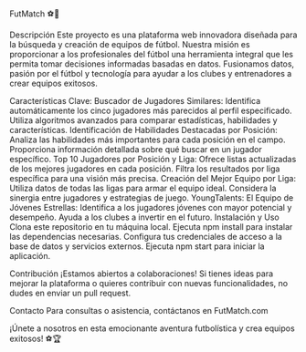FutMatch ⚽️🥅

Descripción
Este proyecto es una plataforma web innovadora diseñada para la búsqueda y creación de equipos de fútbol. Nuestra misión es proporcionar a los profesionales del fútbol una herramienta integral que les permita tomar decisiones informadas basadas en datos. Fusionamos datos, pasión por el fútbol y tecnología para ayudar a los clubes y entrenadores a crear equipos exitosos.

Características Clave:
Buscador de Jugadores Similares: Identifica automáticamente los cinco jugadores más parecidos al perfil especificado. Utiliza algoritmos avanzados para comparar estadísticas, habilidades y características.
Identificación de Habilidades Destacadas por Posición: Analiza las habilidades más importantes para cada posición en el campo. Proporciona información detallada sobre qué buscar en un jugador específico.
Top 10 Jugadores por Posición y Liga: Ofrece listas actualizadas de los mejores jugadores en cada posición. Filtra los resultados por liga específica para una visión más precisa.
Creación del Mejor Equipo por Liga: Utiliza datos de todas las ligas para armar el equipo ideal. Considera la sinergia entre jugadores y estrategias de juego.
YoungTalents: El Equipo de Jóvenes Estrellas: Identifica a los jugadores jóvenes con mayor potencial y desempeño. Ayuda a los clubes a invertir en el futuro.
Instalación y Uso
Clona este repositorio en tu máquina local. Ejecuta npm install para instalar las dependencias necesarias. Configura tus credenciales de acceso a la base de datos y servicios externos. Ejecuta npm start para iniciar la aplicación.

Contribución
¡Estamos abiertos a colaboraciones! Si tienes ideas para mejorar la plataforma o quieres contribuir con nuevas funcionalidades, no dudes en enviar un pull request.

Contacto
Para consultas o asistencia, contáctanos en FutMatch.com

¡Únete a nosotros en esta emocionante aventura futbolística y crea equipos exitosos! ⚽️🏆
